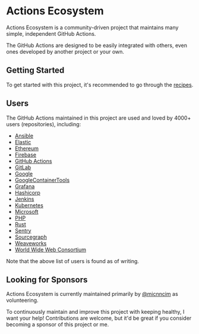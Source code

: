 # Actions Ecosystem

Actions Ecosystem is a community-driven project that maintains many simple, independent GitHub Actions.

The GitHub Actions are designed to be easily integrated with others, even ones developed by another project or your own.

## Getting Started

To get started with this project, it's recommended to go through the [recipes](https://github.com/actions-ecosystem/recipes).

## Users

The GitHub Actions maintained in this project are used and loved by 4000+ users (repositories), including:

- [Ansible](https://github.com/ansible)
- [Elastic](https://github.com/elastic)
- [Ethereum](https://github.com/ethereum)
- [Firebase](https://github.com/firebase)
- [GitHub Actions](https://github.com/actions)
- [GitLab](https://github.com/gitlabhq)
- [Google](https://github.com/google)
- [GoogleContainerTools](https://github.com/GoogleContainerTools)
- [Grafana](https://github.com/grafana)
- [Hashicorp](https://github.com/hashicorp)
- [Jenkins](https://github.com/jenkinsci)
- [Kubernetes](https://github.com/kubernetes)
- [Microsoft](https://github.com/microsoft)
- [PHP](https://github.com/php)
- [Rust](https://github.com/rust-lang)
- [Sentry](https://github.com/getsentry)
- [Sourcegraph](https://github.com/sourcegraph)
- [Weaveworks](https://github.com/weaveworks)
- [World Wide Web Consortium](https://github.com/w3c)

Note that the above list of users is found as of writing.

## Looking for Sponsors

Actions Ecosystem is currently maintained primarily by [@micnncim](https://github.com/micnncim) as volunteering.

To continuously maintain and improve this project with keeping healthy, I want your help!
Contributions are welcome, but it'd be great if you consider becoming a sponsor of this project or me.
